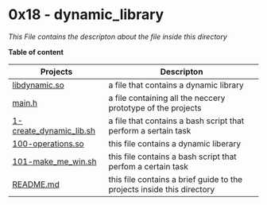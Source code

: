 # 0x18 - dynamic_library

*This File contains the descripton about the file inside this directory*

**Table of content**

| Projects | Descripton  |
| -------- | ------------|
|[libdynamic.so](libdynamic.so) | a file that contains a  dynamic library
| [main.h](main.h) | a file containing all the neccery prototype of the projects
| [1-create_dynamic_lib.sh](1-create_dynamic_lib.sh) | a file  that contains a bash script that perform a sertain task
| [100-operations.so](100-operations.so) | this file contains a dynamic liberary
| [101-make_me_win.sh](101-make_me_win.sh) | this file contains a bash script that perfom a certain task
| [README.md](README.md) | this file contains a brief guide to the projects inside this directory

